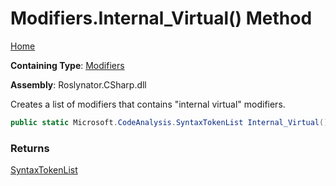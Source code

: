 # Modifiers\.Internal\_Virtual\(\) Method

[Home](../../../../README.md)

**Containing Type**: [Modifiers](../README.md)

**Assembly**: Roslynator\.CSharp\.dll

  
Creates a list of modifiers that contains "internal virtual" modifiers\.

```csharp
public static Microsoft.CodeAnalysis.SyntaxTokenList Internal_Virtual()
```

### Returns

[SyntaxTokenList](https://docs.microsoft.com/en-us/dotnet/api/microsoft.codeanalysis.syntaxtokenlist)

